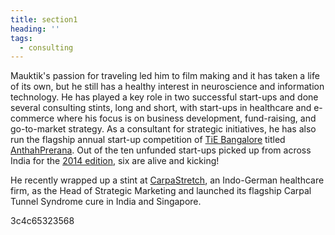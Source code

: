 ```yaml
---
title: section1
heading: ''
tags:
  - consulting
---
```

Mauktik's passion for traveling led him to film making and it has taken a life of its own, but he still has a healthy interest in neuroscience and information technology.  He has played a key role in two successful start-ups and done several consulting stints, long and short, with start-ups in healthcare and e-commerce where his focus is on business development, fund-raising, and go-to-market strategy.  As a consultant for strategic initiatives, he has also run the flagship annual start-up competition of [TiE Bangalore](https://bangalore.tie.org/) titled [AnthahPrerana](http://www.anthahprerana.org/).  Out of the ten unfunded start-ups picked up from across India for the [2014 edition](htthttps://yourstory.com/2014/12/10-startups-anthahprerana/), six are alive and kicking! 

He recently wrapped up a stint at [CarpaStretch](https://carpastretch.com/en/), an Indo-German healthcare firm, as the Head of Strategic Marketing and launched its flagship Carpal Tunnel Syndrome cure in India and Singapore.

3c4c65323568
